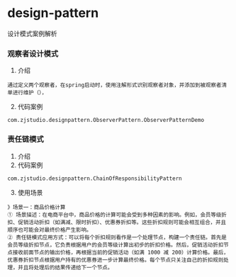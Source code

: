 # design-pattern
设计模式案例解析


### 观察者设计模式
1. 介绍
```
通过定义两个观察者，在spring启动时，使用注解形式识别观察者对象，并添加到被观察者清单进行维护（），
```
2. 代码案例
```
com.zjstudio.designpattern.ObserverPattern.ObserverPatternDemo
```

### 责任链模式
1. 介绍
2. 代码案例
```
com.zjstudio.designpattern.ChainOfResponsibilityPattern
```
3. 使用场景
```
》场景一：商品价格计算
① 场景描述：在电商平台中，商品价格的计算可能会受到多种因素的影响。例如，会员等级折扣、促销活动折扣（如满减、限时折扣）、优惠券折扣等。这些折扣规则可能会相互组合，并且顺序也可能会对最终价格产生影响。
② 责任链模式应用方式：可以将每个折扣规则看作是一个处理节点，构建一个责任链。首先是会员等级折扣节点，它负责根据用户的会员等级计算出初步的折扣价格。然后，促销活动折扣节点接收前面节点的输出价格，再根据当前的促销活动（如满 1000 减 200）计算价格。最后，优惠券折扣节点根据用户持有的优惠券进一步计算最终价格。每个节点只关注自己的折扣规则处理，并且将处理后的结果传递给下一个节点。
```